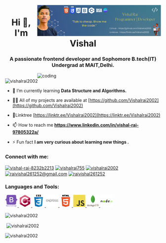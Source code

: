 <img align ="right" alt="coding" width="400" src="Vishal Rai (2).png">

<h1 align="center">Hi 👋, I'm Vishal</h1>
<h3 align="center">A passionate frontend developer and Sophomore B.tech(IT) Undergrad at MAIT,Delhi.</h3>
<img align ="right" alt="coding" width="400" src="https://media.giphy.com/media/qgQUggAC3Pfv687qPC/giphy.gif">
<p align="left"> <img src="https://komarev.com/ghpvc/?username=vishalrai2002&label=Profile%20views&color=0e75b6&style=flat" alt="vishalrai2002" /> </p>

- 🌱 I’m currently learning **Data Structure and Algorithms.**

- 👨‍💻 All of my projects are available at [https://github.com/Vishalrai2002](https://github.com/Vishalrai2002)

- 📝Linktree [https://linktr.ee/Vishalrai2002](https://linktr.ee/Vishalrai2002)

- 📫 How to reach me **https://www.linkedin.com/in/vishal-rai-97805322a/**

- ⚡ Fun fact **I am very curious about learning new things .**

<h3 align="left">Connect with me:</h3>
<p align="left">
<a href="https://linkedin.com/in/vishal-rai-8232b2213" target="blank"><img align="center" src="https://raw.githubusercontent.com/rahuldkjain/github-profile-readme-generator/master/src/images/icons/Social/linked-in-alt.svg" alt="vishal-rai-8232b2213" height="30" width="40" /></a>
<a href="https://instagram.com/vishalrai755" target="blank"><img align="center" src="https://raw.githubusercontent.com/rahuldkjain/github-profile-readme-generator/master/src/images/icons/Social/instagram.svg" alt="vishalrai755" height="30" width="40" /></a>
<a href="https://www.codechef.com/users/vishalrai2002" target="blank"><img align="center" src="https://cdn.jsdelivr.net/npm/simple-icons@3.1.0/icons/codechef.svg" alt="vishalrai2002" height="30" width="40" /></a>
<a href="https://www.hackerrank.com/raivishal261252@gmail.com" target="blank"><img align="center" src="https://raw.githubusercontent.com/rahuldkjain/github-profile-readme-generator/master/src/images/icons/Social/hackerrank.svg" alt="raivishal261252@gmail.com" height="30" width="40" /></a>
<a href="https://codeforces.com/profile/raivishal261252" target="blank"><img align="center" src="https://raw.githubusercontent.com/rahuldkjain/github-profile-readme-generator/master/src/images/icons/Social/codeforces.svg" alt="raivishal261252" height="30" width="40" /></a>
</p>

<h3 align="left">Languages and Tools:</h3>
<p align="left"> <a href="https://getbootstrap.com" target="_blank" rel="noreferrer"> <img src="https://raw.githubusercontent.com/devicons/devicon/master/icons/bootstrap/bootstrap-plain-wordmark.svg" alt="bootstrap" width="40" height="40"/> </a> <a href="https://www.w3schools.com/cpp/" target="_blank" rel="noreferrer"> <img src="https://raw.githubusercontent.com/devicons/devicon/master/icons/cplusplus/cplusplus-original.svg" alt="cplusplus" width="40" height="40"/> </a> <a href="https://www.w3schools.com/css/" target="_blank" rel="noreferrer"> <img src="https://raw.githubusercontent.com/devicons/devicon/master/icons/css3/css3-original-wordmark.svg" alt="css3" width="40" height="40"/> </a> <a href="https://expressjs.com" target="_blank" rel="noreferrer"> <img src="https://raw.githubusercontent.com/devicons/devicon/master/icons/express/express-original-wordmark.svg" alt="express" width="40" height="40"/> </a> <a href="https://www.w3.org/html/" target="_blank" rel="noreferrer"> <img src="https://raw.githubusercontent.com/devicons/devicon/master/icons/html5/html5-original-wordmark.svg" alt="html5" width="40" height="40"/> </a> <a href="https://developer.mozilla.org/en-US/docs/Web/JavaScript" target="_blank" rel="noreferrer"> <img src="https://raw.githubusercontent.com/devicons/devicon/master/icons/javascript/javascript-original.svg" alt="javascript" width="40" height="40"/> </a> <a href="https://www.mongodb.com/" target="_blank" rel="noreferrer"> <img src="https://raw.githubusercontent.com/devicons/devicon/master/icons/mongodb/mongodb-original-wordmark.svg" alt="mongodb" width="40" height="40"/> </a> <a href="https://nodejs.org" target="_blank" rel="noreferrer"> <img src="https://raw.githubusercontent.com/devicons/devicon/master/icons/nodejs/nodejs-original-wordmark.svg" alt="nodejs" width="40" height="40"/> </a> </p>

<p><img align="center" src="https://github-readme-stats.vercel.app/api/top-langs?username=vishalrai2002&show_icons=true&locale=en&layout=compact" alt="vishalrai2002" /></p>

<p>&nbsp;<img align="center" src="https://github-readme-stats.vercel.app/api?username=vishalrai2002&show_icons=true&locale=en" alt="vishalrai2002" /></p>

<p><img align="center" src="https://github-readme-streak-stats.herokuapp.com/?user=vishalrai2002&" alt="vishalrai2002" /></p>
